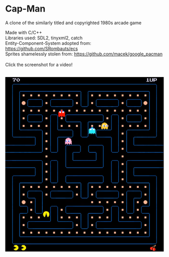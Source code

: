 # Cap-Man
A clone of the similarly titled and copyrighted 1980s arcade game

Made with C/C++ <br />
Libraries used: SDL2, tinyxml2, catch <br />
Entity-Component-System adopted from: https://github.com/SRombauts/ecs <br />
Sprites shamelessly stolen from: https://github.com/macek/google_pacman <br />
<br />
Click the screenshot for a video! <br />
<br />

[![Cap-Man](https://github.com/nihk/Cap-Man/blob/master/cap-man.png)](https://youtu.be/oM5D24--X1k")

